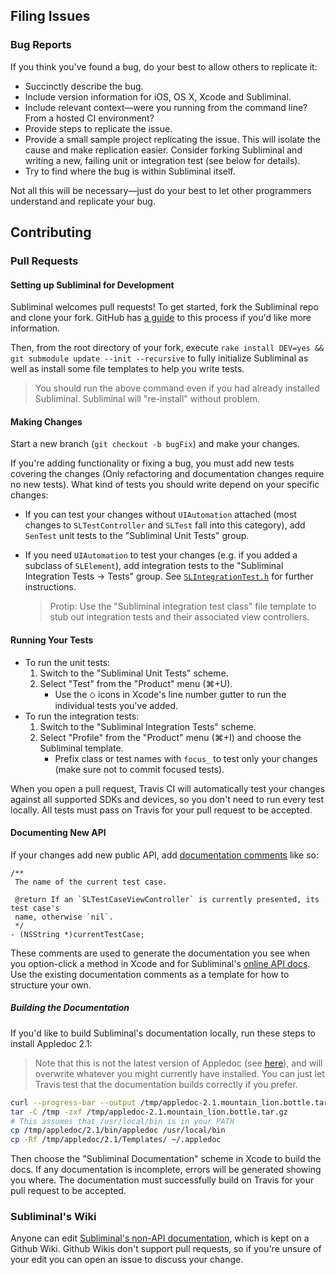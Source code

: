 ## Filing Issues

### Bug Reports

If you think you've found a bug, do your best to allow others to replicate it:

* Succinctly describe the bug.
* Include version information for iOS, OS X, Xcode and Subliminal.
* Include relevant context—were you running from the command line? From a hosted CI environment?
* Provide steps to replicate the issue.
* Provide a small sample project replicating the issue. This will isolate the cause and make replication easier. Consider forking Subliminal and writing a new, failing unit or integration test (see below for details).
* Try to find where the bug is within Subliminal itself.


Not all this will be necessary—just do your best to let other programmers understand and replicate your bug.

## Contributing

### Pull Requests

#### Setting up Subliminal for Development

Subliminal welcomes pull requests! To get started, fork the Subliminal repo and clone your fork. GitHub has [a guide](https://help.github.com/articles/fork-a-repo) to this process if you'd like more information.

Then, from the root directory of your fork, execute `rake install DEV=yes && git submodule update --init --recursive` to fully initialize Subliminal as well as install some file templates to help you write tests.

> You should run the above command even if you had already installed Subliminal. Subliminal will "re-install" without problem.

#### Making Changes

Start a new branch (`git checkout -b bugFix`) and make your changes.

If you're adding functionality or fixing a bug, you must add new tests covering the changes (Only refactoring and documentation changes require no new tests). What kind of tests you should write depend on your specific changes:

* If you can test your changes without `UIAutomation` attached
(most changes to `SLTestController` and `SLTest` fall into this category), 
add `SenTest` unit tests to the "Subliminal Unit Tests" group.

* If you need `UIAutomation` to test your changes (e.g. if you added a subclass of `SLElement`), add integration tests to the "Subliminal Integration Tests -> Tests" group. 
See [`SLIntegrationTest.h`](https://github.com/inkling/Subliminal/blob/master/Integration%20Tests/SLIntegrationTest.h) for further instructions.

    > Protip: Use the "Subliminal integration test class" file template to stub out integration tests and their associated view controllers.

#### Running Your Tests

* To run the unit tests:
	1. Switch to the "Subliminal Unit Tests" scheme.
	2. Select "Test" from the "Product" menu (⌘+U).
	    * Use the ⬦ icons in Xcode's line number gutter to run the individual tests you've added.
* To run the integration tests:
    1. Switch to the "Subliminal Integration Tests" scheme.
    2. Select "Profile" from the "Product" menu (⌘+I) and choose the Subliminal template.
        * Prefix class or test names with `focus_` to test only your changes (make sure not to commit focused tests).
        
When you open a pull request, Travis CI will automatically test your changes against all supported SDKs and devices, so you don't need to run every test locally. All tests must pass on Travis for your pull request to be accepted.

#### Documenting New API

If your changes add new public API, add [documentation comments](http://nshipster.com/documentation/) like so:

```objc
/**
 The name of the current test case.

 @return If an `SLTestCaseViewController` is currently presented, its test case's
 name, otherwise `nil`.
 */
- (NSString *)currentTestCase;
```

These comments are used to generate the documentation you see when you option-click a method in Xcode and for Subliminal's [online API docs](http://inkling.github.io/Subliminal/Documentation/). Use the existing documentation comments as a template for how to structure your own.

##### Building the Documentation

If you'd like to build Subliminal's documentation locally, run these steps to install Appledoc 2.1:

> Note that this is not the latest version of Appledoc (see [here](https://github.com/inkling/Subliminal/issues/71)), and will overwrite whatever you might currently have installed. You can just let Travis test that the documentation builds correctly if you prefer.

```bash
curl --progress-bar --output /tmp/appledoc-2.1.mountain_lion.bottle.tar.gz http://inkling.github.io/Subliminal/Documentation/appledoc-2.1.mountain_lion.bottle.tar.gz
tar -C /tmp -zxf /tmp/appledoc-2.1.mountain_lion.bottle.tar.gz
# This assumes that /usr/local/bin is in your PATH
cp /tmp/appledoc/2.1/bin/appledoc /usr/local/bin
cp -Rf /tmp/appledoc/2.1/Templates/ ~/.appledoc
```

Then choose the "Subliminal Documentation" scheme in Xcode to build the docs. If any documentation is incomplete, errors will be generated showing you where. The documentation must successfully build on Travis for your pull request to be accepted.

### Subliminal's Wiki

Anyone can edit [Subliminal's non-API documentation](https://github.com/inkling/Subliminal/wiki), which is kept on a Github Wiki. Github Wikis don't support pull requests, so if you're unsure of your edit you can open an issue to discuss your change.
